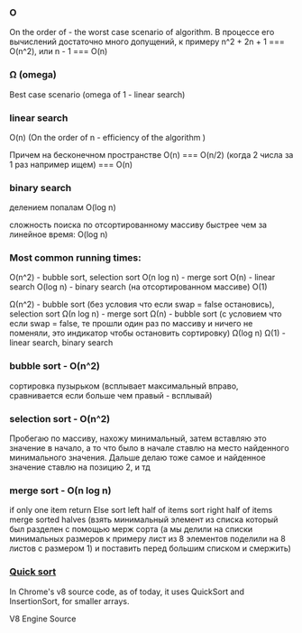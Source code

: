 ### O
On the order of - the worst case scenario of algorithm. В процессе его вычислений достаточно много допущений, к примеру n^2 + 2n + 1 === O(n^2), или n - 1 === O(n)

### Ω (omega)
Best case scenario (omega of 1 - linear search)

### linear search
O(n) (On the order of n - efficiency of the algorithm )

Причем на бесконечном пространстве O(n) === O(n/2) (когда 2 числа за 1 раз например ищем) === O(n)

### binary search
делением попалам
O(log n)

сложность поиска по отсортированному массиву быстрее чем за линейное время:
O(log n)

### Most common running times:
O(n^2) - bubble sort, selection sort
O(n log n) - merge sort
O(n) - linear search
O(log n) - binary search (на отсортированном массиве)
O(1)

Ω(n^2) - bubble sort (без условия что если swap = false остановись), selection sort
Ω(n log n) - merge sort
Ω(n) - bubble sort (c условием что если swap = false, те прошли один раз по массиву и ничего не поменяли, это индикатор чтобы остановить сортировку)
Ω(log n) 
Ω(1) - linear search, binary search

### bubble sort - O(n^2)
сортировка пузырьком (всплывает максимальный вправо, сравнивается если больше чем правый - всплывай)

### selection sort - O(n^2)
Пробегаю по массиву, нахожу минимальный, затем вставляю это значение в начало, а то что было в начале ставлю
на место найденного минимального значения. Дальше делаю тоже самое и найденное значение ставлю на позицию 2, и тд

### merge sort - O(n log n)
if only one item
    return
Else
   sort left half of items 
   sort right half of items 
   merge sorted halves (взять минимальный элемент из списка который был разделен с помощью мерж сорта (а мы делили на списки минимальных размеров к примеру лист из 8 элементов поделили на 8 листов с размером 1) и поставить перед большим списком и смержить)

### [Quick sort](https://stackoverflow.com/questions/234683/javascript-array-sort-implementation)
 In Chrome's v8 source code, as of today, it uses QuickSort and InsertionSort, for smaller arrays.

V8 Engine Source
